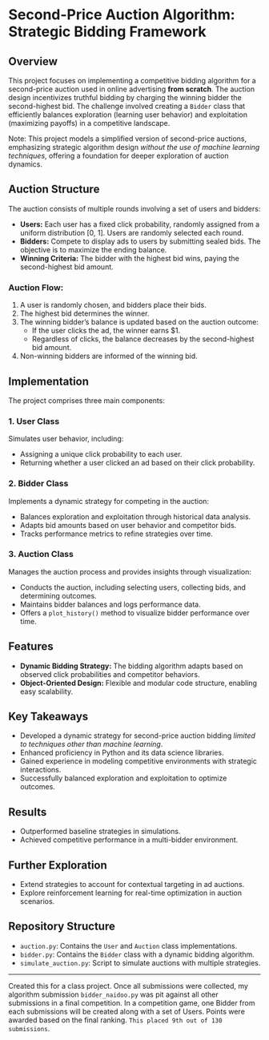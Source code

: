 # Second-Price Auction Algorithm: Strategic Bidding Framework

## **Overview**
This project focuses on implementing a competitive bidding algorithm for a second-price auction used in online advertising **from scratch**. The auction design incentivizes truthful bidding by charging the winning bidder the second-highest bid. The challenge involved creating a `Bidder` class that efficiently balances exploration (learning user behavior) and exploitation (maximizing payoffs) in a competitive landscape.

Note: This project models a simplified version of second-price auctions, emphasizing strategic algorithm design _without the use of machine learning techniques_, offering a foundation for deeper exploration of auction dynamics.

## **Auction Structure**
The auction consists of multiple rounds involving a set of users and bidders:
- **Users:** Each user has a fixed click probability, randomly assigned from a uniform distribution [0, 1]. Users are randomly selected each round.
- **Bidders:** Compete to display ads to users by submitting sealed bids. The objective is to maximize the ending balance.
- **Winning Criteria:** The bidder with the highest bid wins, paying the second-highest bid amount.

### Auction Flow:
1. A user is randomly chosen, and bidders place their bids.
2. The highest bid determines the winner.
3. The winning bidder’s balance is updated based on the auction outcome:
   - If the user clicks the ad, the winner earns \$1.
   - Regardless of clicks, the balance decreases by the second-highest bid amount.
4. Non-winning bidders are informed of the winning bid.

## **Implementation**
The project comprises three main components: 

### **1. User Class**
Simulates user behavior, including:
- Assigning a unique click probability to each user.
- Returning whether a user clicked an ad based on their click probability.

### **2. Bidder Class**
Implements a dynamic strategy for competing in the auction:
- Balances exploration and exploitation through historical data analysis.
- Adapts bid amounts based on user behavior and competitor bids.
- Tracks performance metrics to refine strategies over time.

### **3. Auction Class**
Manages the auction process and provides insights through visualization:
- Conducts the auction, including selecting users, collecting bids, and determining outcomes.
- Maintains bidder balances and logs performance data.
- Offers a `plot_history()` method to visualize bidder performance over time.

## **Features**
- **Dynamic Bidding Strategy:** The bidding algorithm adapts based on observed click probabilities and competitor behaviors.
- **Object-Oriented Design:** Flexible and modular code structure, enabling easy scalability.

## **Key Takeaways**
- Developed a dynamic strategy for second-price auction bidding _limited to techniques other than machine learning_.
- Enhanced proficiency in Python and its data science libraries.
- Gained experience in modeling competitive environments with strategic interactions.
- Successfully balanced exploration and exploitation to optimize outcomes.

## **Results**
- Outperformed baseline strategies in simulations.
- Achieved competitive performance in a multi-bidder environment.

## **Further Exploration**
- Extend strategies to account for contextual targeting in ad auctions.
- Explore reinforcement learning for real-time optimization in auction scenarios.

## **Repository Structure**
- `auction.py`: Contains the `User` and `Auction` class implementations.
- `bidder.py`: Contains the `Bidder` class with a dynamic bidding algorithm.
- `simulate_auction.py`: Script to simulate auctions with multiple strategies.

---

Created this for a class project. Once all submissions were collected, my algorithm submission `bidder_naidoo.py` was pit against all other submissions in a final competition. In a competition game, one Bidder from each submissions will be created along with a set of Users. Points were awarded based on the final ranking. `This placed 9th out of 130 submissions`.